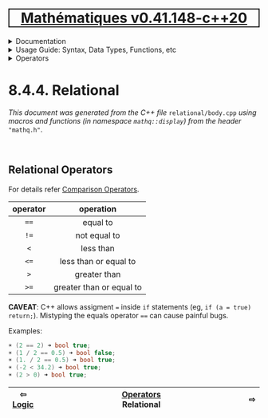 [<h1 style='border: 2px solid; text-align: center'>Mathématiques v0.41.148-c++20</h1>](../../../../README.md)

<details>

<summary>Documentation</summary>

# [Chapter  Documentation](../../../README.md)<br>
Chapter 1. [License](../../../license/README.md)<br>
Chapter 2. [About](../../../about/README.md)<br>
Chapter 3. [Status & Release Notes](../../../status-release/README.md)<br>
Chapter 4. [Development Schedule](../../../development-schedule/README.md)<br>
Chapter 5. [Introduction with Examples](../../../intro/README.md)<br>
Chapter 6. [Installation](../../../installation/README.md)<br>
Chapter 7. [Your First Mathématiques Project](../../../first-project/README.md)<br>
Chapter 8. _Usage Guide: Syntax, Data Types, Functions, etc_ <br>
Chapter 9. [Benchmarks](../../../benchmarks/README.md)<br>
Chapter 10. [Tests](../../../test/README.md)<br>
Chapter 11. [Developer Guide: Modifying and Extending Mathématiques](../../../developer-guide/README.md)<br>


</details>



<details>

<summary>Usage Guide: Syntax, Data Types, Functions, etc</summary>

# [8. Usage Guide: Syntax, Data Types, Functions, etc](../../README.md)<br>
8.1. [Usage Guide Notation](../../notation/README.md)<br>
8.2. [Scalar Types (Real, Imaginary, Complex & Quaternion)](../../numbers/README.md)<br>
8.3. [Container Types (Vector, Matrix & MultiArray)](../../multiarrays/README.md)<br>
8.4. _Operators_ <br>
8.5. [Functions](../../functions/README.md)<br>
8.6. [Linear Algebra](../../linear-algebra/README.md)<br>
8.7. [Indexing, Masks, and Sorting](../../indexing-sorting/README.md)<br>
8.8. [Ranges and Grids](../../ranges-grids/README.md)<br>
8.9. [Calculus](../../calculus/README.md)<br>
8.10. [Vector Calculus](../../vector-calculus/README.md)<br>
8.11. [MultiArray Calculus](../../tensor-calculus/README.md)<br>
8.12. [Display of Results](../../display/README.md)<br>
8.13. [FILE I/O](../../file-io/README.md)<br>
8.14. [Debug Modes](../../debug/README.md)<br>


</details>



<details>

<summary>Operators</summary>

# [8.4. Operators](../README.md)<br>
8.4.1. [Arithmetic](../arithmetic/README.md)<br>
8.4.2. [Integer Division](../integer-division/README.md)<br>
8.4.3. [Logic](../logic/README.md)<br>
8.4.4. _Relational_ <br>


</details>



# 8.4.4. Relational

_This document was generated from the C++ file_ `relational/body.cpp` _using macros and functions (in namespace `mathq::display`) from the header_ `"mathq.h"`. 


<br>

## Relational Operators
For details refer [Comparison Operators](https://en.cppreference.com/w/c/language/operator_comparison).


| operator | operation | 
| :---: | :---: | 
| `==` | equal to | 
| `!=` | not equal to | 
| `<` | less than | 
| `<=` | less than or equal to | 
| `>` | greater than | 
| `>=` | greater than or equal to | 

**CAVEAT**: C++ allows assigment `=` inside `if` statements (eg, `if (a = true) return;`).  Mistyping the equals operator `==` can cause painful bugs. 


Examples:

```C++
☀ (2 == 2) ➜ bool true;
☀ (1 / 2 == 0.5) ➜ bool false;
☀ (1. / 2 == 0.5) ➜ bool true;
☀ (-2 < 34.2) ➜ bool true;
☀ (2 > 0) ➜ bool true;
```


| ⇦ <br />[Logic](../logic/README.md)  | [Operators](../README.md)<br />Relational<br /><img width=1000/> | ⇨ <br />   |
| ------------ | :-------------------------------: | ------------ |

